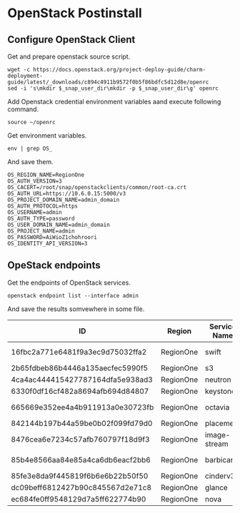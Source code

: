 # OpenStack Postinstall
## Configure OpenStack Client
Get and prepare openstack source script.
```
wget -c https://docs.openstack.org/project-deploy-guide/charm-deployment-guide/latest/_downloads/c894c4911b9572f0b5f86bdfc5d12d8e/openrc
sed -i 's\mkdir $_snap_user_dir\mkdir -p $_snap_user_dir\g' openrc
```
Add Openstack credential environment variables aand execute following command.
```
source ~/openrc
```
Get environment variables.
```
env | grep OS_
```
And save them.
```
OS_REGION_NAME=RegionOne
OS_AUTH_VERSION=3
OS_CACERT=/root/snap/openstackclients/common/root-ca.crt
OS_AUTH_URL=https://10.6.0.15:5000/v3
OS_PROJECT_DOMAIN_NAME=admin_domain
OS_AUTH_PROTOCOL=https
OS_USERNAME=admin
OS_AUTH_TYPE=password
OS_USER_DOMAIN_NAME=admin_domain
OS_PROJECT_NAME=admin
OS_PASSWORD=AiWioZ1chohroori
OS_IDENTITY_API_VERSION=3
```
## OpeStack endpoints
Get the endpoints of OpenStack services.
```
openstack endpoint list --interface admin
```
And save the results somvewhere in some file.

| ID                               | Region    | Service Name | Service Type    | Enabled | Interface | URL                                     |
|----------------------------------|-----------|--------------|-----------------|---------|-----------|-----------------------------------------|
| 16fbc2a771e6481f9a3ec9d75032ffa2 | RegionOne | swift        | object-store    | True    | admin     | https://10.6.0.28:443/swift             |
| 2b65fdbeb86b4446a135aecfec5990f5 | RegionOne | s3           | s3              | True    | admin     | https://10.6.0.28:443/                  |
| 4ca4ac444415427787164dfa5e938ad3 | RegionOne | neutron      | network         | True    | admin     | https://10.6.0.34:9696                  |
| 6330f0df16cf482a8694afb694d84807 | RegionOne | keystone     | identity        | True    | admin     | https://10.6.0.15:35357/v3              |
| 665669e352ee4a4b911913a0e30723fb | RegionOne | octavia      | load-balancer   | True    | admin     | https://10.6.0.21:9876                  |
| 842144b197b44a59be0b02f099fd79d0 | RegionOne | placement    | placement       | True    | admin     | https://10.6.0.30:8778                  |
| 8476cea6e7234c57afb760797f18d9f3 | RegionOne | image-stream | product-streams | True    | admin     | http://10.6.0.13                        |
| 85b4e8566aa84e85a4ca6db6eacf2bb6 | RegionOne | barbican     | key-manager     | True    | admin     | https://10.6.0.18:9312                  |
| 85fe3e8da9f445819f6b6e6b22b50f50 | RegionOne | cinderv3     | volumev3        | True    | admin     | https://10.6.0.17:8776/v3/$(tenant_id)s |
| dc09beff6812427b90c845567d2e71c8 | RegionOne | glance       | image           | True    | admin     | https://10.6.0.24:9292                  |
| ec684fe0ff9548129d7a5ff622774b90 | RegionOne | nova         | compute         | True    | admin     | https://10.6.0.16:8774/v2.1             |            |
